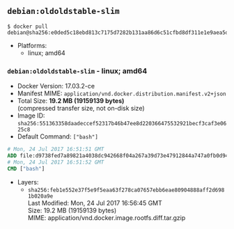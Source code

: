 ## `debian:oldoldstable-slim`

```console
$ docker pull debian@sha256:e0ded5c18ebd813c7175d7282b131aa86d6c51cfbd8df311e1e9aea5dbbec6a4
```

-	Platforms:
	-	linux; amd64

### `debian:oldoldstable-slim` - linux; amd64

-	Docker Version: 17.03.2-ce
-	Manifest MIME: `application/vnd.docker.distribution.manifest.v2+json`
-	Total Size: **19.2 MB (19159139 bytes)**  
	(compressed transfer size, not on-disk size)
-	Image ID: `sha256:551363358daadeccef52317b46b47ee8d220366475532921becf3caf3e0625c8`
-	Default Command: `["bash"]`

```dockerfile
# Mon, 24 Jul 2017 16:51:51 GMT
ADD file:d9738fed7a89821a4038dc942668f04a267a39d73e47912844a747a0fb0d94bd in / 
# Mon, 24 Jul 2017 16:51:52 GMT
CMD ["bash"]
```

-	Layers:
	-	`sha256:feb1e552e37f5e9f5eaa63f278ca07657ebb6eae80904888aff2d6981b020a9e`  
		Last Modified: Mon, 24 Jul 2017 16:56:45 GMT  
		Size: 19.2 MB (19159139 bytes)  
		MIME: application/vnd.docker.image.rootfs.diff.tar.gzip
